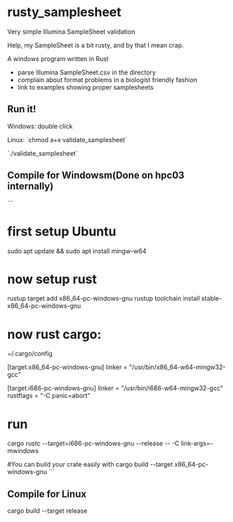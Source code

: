 # rusty_samplesheet
Very simple Illumina SampleSheet validation

Help, my SampleSheet is a bit rusty, and by that I mean crap.

A windows program written in Rust
- parse Illumina SampleSheet.csv in the directory
- complain about format problems in a biologist friendly fashion
- link to examples showing proper samplesheets

 



## Run it!
Windows: double click

Linux: 
´chmod a+x validate_samplesheet´

´./validate_samplesheet´


## Compile for Windowsm(Done on hpc03 internally)
´´´
# first setup Ubuntu
sudo apt update && sudo apt install mingw-w64

# now setup rust
rustup target add x86_64-pc-windows-gnu
rustup toolchain install stable-x86_64-pc-windows-gnu

# now rust cargo:

~/.cargo/config

[target.x86_64-pc-windows-gnu]
linker = "/usr/bin/x86_64-w64-mingw32-gcc"

[target.i686-pc-windows-gnu]
linker = "/usr/bin/i686-w64-mingw32-gcc"
rustflags = "-C panic=abort"

# run

cargo rustc --target=i686-pc-windows-gnu --release -- -C link-args=-mwindows

#You can build your crate easily with
cargo build --target x86_64-pc-windows-gnu
´´´



## Compile for Linux

cargo build --target release
